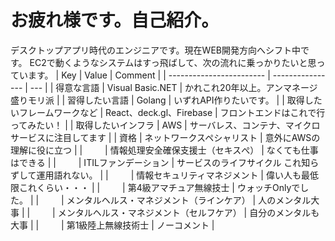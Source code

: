 お疲れ様です。自己紹介。
=============
デスクトップアプリ時代のエンジニアです。現在WEB開発方向へシフト中です。
EC2で動くようなシステムはすっ飛ばして、次の流れに乗っかりたいと思っています。
|           Key               |         Value         |  Comment   | 
| ------------------------ | ---------------- | --- | 
| 得意な言語               | Visual Basic.NET | かれこれ20年以上。アンマネージ盛りモリ派    | 
| 習得したい言語           | Golang           | いずれAPI作りたいです。    | 
| 取得したいフレームワークなど | React、deck.gl、Firebase   | フロントエンドはこれで行ってみたい！    | 
| 取得したいインフラ | AWS            | サーバレス、コンテナ、マイクロサービスに注目してます   | 
| 資格 | ネットワークスペシャリスト            | 意外にAWSの理解に役に立つ    | 
| 　　 | 情報処理安全確保支援士（セキスぺ）           | なくても仕事はできる    | 
| 　　 | ITILファンデーション           | サービスのライフサイクル これ知らずして運用語れない。   | 
| 　　 | 情報セキュリティマネジメント           | 偉い人も最低限これくらい・・・    | 
| 　　 | 第4級アマチュア無線技士           | ウォッチOnlyでした。    | 
| 　　 | メンタルヘルス・マネジメント（ラインケア）           | 人のメンタル大事    | 
| 　　 | メンタルヘルス・マネジメント（セルフケア）           | 自分のメンタルも大事    | 
| 　　 | 第1級陸上無線技術士           | ノーコメント    | 
